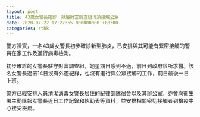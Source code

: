 ```yaml
---
layout: post
title: 43歲女警長確診　隸屬財富調查組毋須接觸公眾　
date: 2020-07-22 17:27:55.000000000 +08:00
categories: rthk
---
```


警方證實，一名43歲女警長初步確診新型肺炎，已安排與其可能有緊密接觸的警員在家工作及進行病毒檢測。

初步確診的女警長駐守財富調查組，她星期日感到不適，前日到政府診所求醫。該名女警長過去14日沒有外遊紀錄，也沒有進行與公眾接觸的工作，前日最後一日上班。

警方已經安排人員清潔消毒女警長居住的紀律部隊宿舍以及其辦公室，亦會向衞生署主動匯報女警長近日工作記錄和執勤表等資料，並安排相關密切接觸者到檢疫中心接受檢疫。
